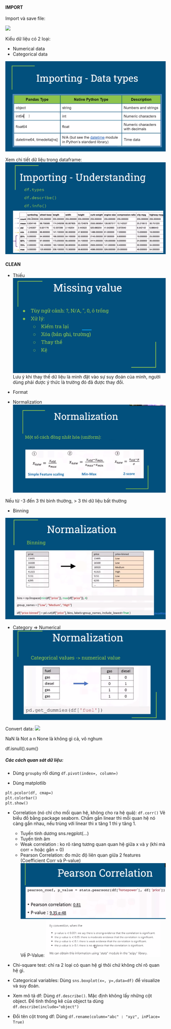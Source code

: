 
#### IMPORT

Import và save file:

![](/assets/images/read-save.png)



Kiểu dữ liệu có 2 loại:
- Numerical data
- Categorical data 

![](/assets/images/data-type.png)


Xem chi tiết dữ liệu trong dataframe:
![](/assets/images/data-info.png)

#### CLEAN

* Thiếu
![](/assets/images/missing.png) 
Lưu ý khi thay thế dữ liệu là mình đặt vào sự suy đoán của mình, người dùng phải được ý thức là trường đó đã được thay đổi. 

* Format
* Normalization
![](/assets/images/normalization.png) 

Nếu từ -3 đến 3 thì bình thường, > 3 thì dữ liệu bất thường

* Binning

![](/assets/images/binning.png) 

* Category => Numerical 
![](/assets/images/cate-to-num.png) 

Convert data:
![](/assets/images/convert.png) 

NaN là Not a n
None là không gì cả, vô nghum

df.isnull().sum() 


##### Các cách quan sát dữ liệu:
* Dùng ``groupby`` rồi dùng ``df.pivot(index=, column=)``


* Dùng matplotlib
```
plt.pcolor(df, cmap=)
plt.colorbar()
plt.show()
```

* Correlation (nó chỉ cho mối quan hệ, không cho ra hệ quả): ``df.corr()``
Vẽ biểu đồ bằng package seaborn. Chấm gần linear thì mỗi quan hệ nó càng gần nhau, nếu trùng với linear thì x tăng 1 thì y tăng 1.

	* Tuyến tính dương
	sns.regplot(...)
	* Tuyến tính âm
	* Weak correlation : ko rõ ràng tương quan quan hệ giữa x và y (khi mà corr = hoặc gần = 0)
	* Pearson Correlation: đo mức độ liên quan giữa 2 features (Coefficient Corr và P-value)
![](/assets/images/pearson.png) 
	Về P-Value:
![](/assets/images/p-value.png) 
	
	
* Chi-square test: chỉ ra 2 loại có quan hệ gì thôi chứ không chỉ rõ quan hệ gì.

* Categorical variables:
Dùng ``sns.boxplot(x=, y=,data=df)`` để visualize và suy đoán. 


* Xem mô tả df:
Dùng ``df.describe()``. Mặc định không lấy những cột object.
Để tính thống kê của object ta dùng ``df.describe(include="object")``

* Đổi tên cột trong df:
Dùng ``df.rename(column="abc" : "xyz", inPlace= True)``

	
	

